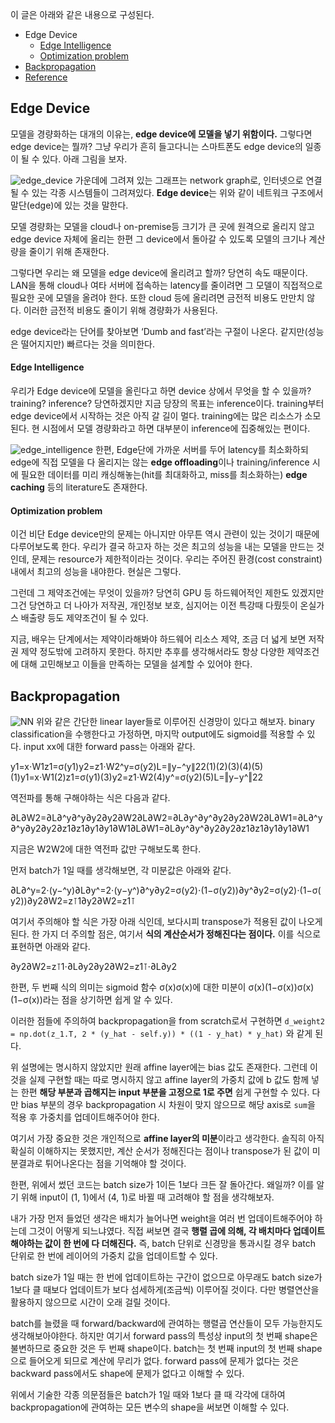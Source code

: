 이 글은 아래와 같은 내용으로 구성된다.

- Edge Device
  - [Edge Intelligence](https://olenmg.github.io/2021/03/15/boostcamp-day36.html#edge-intelligence)
  - [Optimization problem](https://olenmg.github.io/2021/03/15/boostcamp-day36.html#optimization-problem)
- [Backpropagation](https://olenmg.github.io/2021/03/15/boostcamp-day36.html#backpropagation)
- [Reference](https://olenmg.github.io/2021/03/15/boostcamp-day36.html#reference)



## Edge Device

모델을 경량화하는 대개의 이유는, **edge device에 모델을 넣기 위함이다.** 그렇다면 edge device는 뭘까? 그냥 우리가 흔히 들고다니는 스마트폰도 edge device의 일종이 될 수 있다. 아래 그림을 보자.

![edge_device]((1%EA%B0%95)%20%EA%B0%80%EB%B2%BC%EC%9A%B4%20%EB%AA%A8%EB%8D%B8.assets/36-1.png)
가운데에 그려져 있는 그래프는 network graph로, 인터넷으로 연결될 수 있는 각종 시스템들이 그려져있다. **Edge device**는 위와 같이 네트워크 구조에서 말단(edge)에 있는 것을 말한다.

모델 경량화는 모델을 cloud나 on-premise등 크기가 큰 곳에 원격으로 올리지 않고 edge device 자체에 올리는 한편 그 device에서 돌아갈 수 있도록 모델의 크기나 계산량을 줄이기 위해 존재한다.

그렇다면 우리는 왜 모델을 edge device에 올리려고 할까? 당연히 속도 때문이다. LAN을 통해 cloud나 여타 서버에 접속하는 latency를 줄이려면 그 모델이 직접적으로 필요한 곳에 모델을 올려야 한다. 또한 cloud 등에 올리려면 금전적 비용도 만만치 않다. 이러한 금전적 비용도 줄이기 위해 경량화가 사용된다.

edge device라는 단어를 찾아보면 ‘Dumb and fast’라는 구절이 나온다. 같지만(성능은 떨어지지만) 빠르다는 것을 의미한다.



#### Edge Intelligence

우리가 Edge device에 모델을 올린다고 하면 device 상에서 무엇을 할 수 있을까? training? inference? 당연하겠지만 지금 당장의 목표는 inference이다. training부터 edge device에서 시작하는 것은 아직 갈 길이 멀다. training에는 많은 리소스가 소모된다. 현 시점에서 모델 경량화라고 하면 대부분이 inference에 집중해있는 편이다.

![edge_intelligence]((1%EA%B0%95)%20%EA%B0%80%EB%B2%BC%EC%9A%B4%20%EB%AA%A8%EB%8D%B8.assets/36-2.png)
한편, Edge단에 가까운 서버를 두어 latency를 최소화하되 edge에 직접 모델을 다 올리지는 않는 **edge offloading**이나 training/inference 시에 필요한 데이터를 미리 캐싱해놓는(hit를 최대화하고, miss를 최소화하는) **edge caching** 등의 literature도 존재한다.



#### Optimization problem

이건 비단 Edge device만의 문제는 아니지만 아무튼 역시 관련이 있는 것이기 때문에 다루어보도록 한다. 우리가 결국 하고자 하는 것은 최고의 성능을 내는 모델을 만드는 것인데, 문제는 resource가 제한적이라는 것이다. 우리는 주어진 환경(cost constraint) 내에서 최고의 성능을 내야한다. 현실은 그렇다.

그런데 그 제약조건에는 무엇이 있을까? 당연히 GPU 등 하드웨어적인 제한도 있겠지만 그건 당연하고 더 나아가 저작권, 개인정보 보호, 심지어는 이전 특강때 다뤘듯이 온실가스 배출량 등도 제약조건이 될 수 있다.

지금, 배우는 단계에서는 제약이라해봐야 하드웨어 리소스 제약, 조금 더 넓게 보면 저작권 제약 정도밖에 고려하지 못한다. 하지만 추후를 생각해서라도 항상 다양한 제약조건에 대해 고민해보고 이들을 만족하는 모델을 설계할 수 있어야 한다.



## Backpropagation

![NN]((1%EA%B0%95)%20%EA%B0%80%EB%B2%BC%EC%9A%B4%20%EB%AA%A8%EB%8D%B8.assets/36-3.png)
위와 같은 간단한 linear layer들로 이루어진 신경망이 있다고 해보자. binary classification을 수행한다고 가정하면, 마지막 output에도 sigmoid를 적용할 수 있다. input xx에 대한 forward pass는 아래와 같다.

y1=x⋅W1z1=σ(y1)y2=z1⋅W2^y=σ(y2)L=∥y−^y∥22(1)(2)(3)(4)(5)(1)y1=x⋅W1(2)z1=σ(y1)(3)y2=z1⋅W2(4)y^=σ(y2)(5)L=‖y−y^‖22

역전파를 통해 구해야하는 식은 다음과 같다.

∂L∂W2=∂L∂^y∂^y∂y2∂y2∂W2∂L∂W2=∂L∂y^∂y^∂y2∂y2∂W2∂L∂W1=∂L∂^y∂^y∂y2∂y2∂z1∂z1∂y1∂y1∂W1∂L∂W1=∂L∂y^∂y^∂y2∂y2∂z1∂z1∂y1∂y1∂W1

지금은 W2W2에 대한 역전파 값만 구해보도록 한다.

먼저 batch가 1일 때를 생각해보면, 각 미분값은 아래와 같다.

∂L∂^y=2⋅(y−^y)∂L∂y^=2⋅(y−y^)∂^y∂y2=σ(y2)⋅(1−σ(y2))∂y^∂y2=σ(y2)⋅(1−σ(y2))∂y2∂W2=z⊺1∂y2∂W2=z1⊺

여기서 주의해야 할 식은 가장 아래 식인데, 보다시피 transpose가 적용된 값이 나오게 된다. 한 가지 더 주의할 점은, 여기서 **식의 계산순서가 정해진다는 점이다.** 이를 식으로 표현하면 아래와 같다.

∂y2∂W2=z⊺1⋅∂L∂y2∂y2∂W2=z1⊺⋅∂L∂y2

한편, 두 번째 식의 의미는 sigmoid 함수 σ(x)σ(x)에 대한 미분이 σ(x)(1−σ(x))σ(x)(1−σ(x))라는 점을 상기하면 쉽게 알 수 있다.

이러한 점들에 주의하여 backpropagation을 from scratch로서 구현하면
`d_weight2 = np.dot(z_1.T, 2 * (y_hat - self.y)) * ((1 - y_hat) * y_hat)`
와 같게 된다.

위 설명에는 명시하지 않았지만 원래 affine layer에는 bias 값도 존재한다. 그런데 이것을 실제 구현할 때는 따로 명시하지 않고 affine layer의 가중치 값에 b 값도 함께 넣는 한편 **해당 부분과 곱해지는 input 부분을 고정으로 1로 주면** 쉽게 구현할 수 있다. 다만 bias 부분의 경우 backpropagation 시 차원이 맞지 않으므로 해당 axis로 `sum`을 적용 후 가중치를 업데이트해주어야 한다.

여기서 가장 중요한 것은 개인적으로 **affine layer의 미분**이라고 생각한다. 솔직히 아직 확실히 이해하지는 못했지만, 계산 순서가 정해진다는 점이나 transpose가 된 값이 미분결과로 튀어나온다는 점을 기억해야 할 것이다.

한편, 위에서 썼던 코드는 batch size가 1이든 1보다 크든 잘 돌아간다. 왜일까? 이를 알기 위해 input이 (1, 1)에서 (4, 1)로 바뀔 때 고려해야 할 점을 생각해보자.

내가 가장 먼저 들었던 생각은 배치가 늘어나면 weight을 여러 번 업데이트해주어야 하는데 그것이 어떻게 되느냐였다. 직접 써보면 결국 **행렬 곱에 의해, 각 배치마다 업데이트해야하는 값이 한 번에 다 더해진다.** 즉, batch 단위로 신경망을 통과시킬 경우 batch 단위로 한 번에 레이어의 가중치 값을 업데이트할 수 있다.

batch size가 1일 때는 한 번에 업데이트하는 구간이 없으므로 아무래도 batch size가 1보다 클 때보다 업데이트가 보다 섬세하게(조금씩) 이루어질 것이다. 다만 병렬연산을 활용하지 않으므로 시간이 오래 걸릴 것이다.

batch를 늘렸을 때 forward/backward에 관여하는 행렬곱 연산들이 모두 가능한지도 생각해보아야한다. 하지만 여기서 forward pass의 특성상 input의 첫 번째 shape은 불변하므로 중요한 것은 두 번째 shape이다. batch는 첫 번째 input의 첫 번째 shape으로 들어오게 되므로 계산에 무리가 없다. forward pass에 문제가 없다는 것은 backward pass에서도 shape에 문제가 없다고 이해할 수 있다.

위에서 기술한 각종 의문점들은 batch가 1일 때와 1보다 클 때 각각에 대하여 backpropagation에 관여하는 모든 변수의 shape을 써보면 이해할 수 있다.